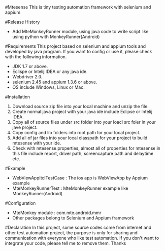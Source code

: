 #Mtesense
This is tiny testing automation framework with selenium and appium.

#Release History

  - Add MteMonkeyRunner module, using java code to write script like using python with MonkeyRunner(Android)

#Requirements
This project based on selenium and appium tools and developed by java program. If you want to config or use it, please check with the following information.

  - JDK 1.7 or above.
  - Eclispe or Intelij IDEA or any java ide.
  - Webdriver 2.0.
  - selenium 2.45 and appium 1.3.6 or above.
  - OS include Windows, Linux or Mac.

#Installation

  1. Download source zip file into your local machine and unzip the file.
  2. Create normal java project with your java ide include Eclipse or Intelij IDEA.
  3. Copy all of source files under src folder into your loacl src foler in your jave project.
  4. Copy config and lib folders into root path for your local project.
  5. Add all of jar files into your local classpath for your project to build mtesense with your ide.
  6. Check with mtesense.properties, almost all of properties for mtesense in this file include report, driver path, screencapture path and delaytime etc.

#Example
   - WebViewAppItclTestCase : The ios app is WebViewApp by Appium example
   - MteMonkeyRunnerTest : MteMonkeyRunner example like MonkeyRunner(Android)

#Configuration
   - MteMonkey module : com.mte.android.mmr
   - Other packages belong to Selenium and Appium framework

#Declaration
In this project, some source codes come from internet and other test automation project, the purpose is only for sharing and communication with everyone who like test automation. If you don't want to integrate your code, please tell me to remove them. Thanks

